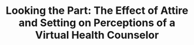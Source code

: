 ---
name: "Looking The Part The Effect Of"
title: "Looking the Part: The Effect of Attire and Setting on Perceptions of a Virtual Health Counselor"
journal: "journal name" 
project: null
event: "International Conference on Intelligent Virtual Agents (IVA)"
authors:
- name: "Parmar, D."
- name: "Olafsson, S."
- name: "Utami, D."
- name: "Bickmore, T."
year: 2018
resources: null
external_url: null
draft: false 
headless: true
---
